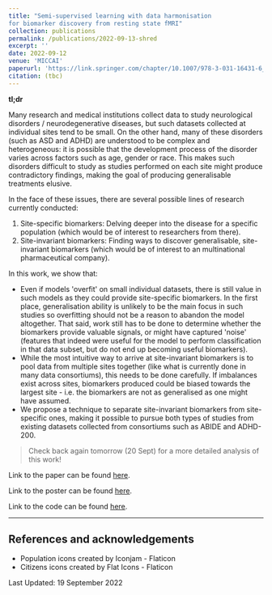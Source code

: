 ```yaml
---
title: "Semi-supervised learning with data harmonisation
for biomarker discovery from resting state fMRI"
collection: publications
permalink: /publications/2022-09-13-shred
excerpt: ''
date: 2022-09-12
venue: 'MICCAI'
paperurl: 'https://link.springer.com/chapter/10.1007/978-3-031-16431-6_42'
citation: (tbc)
---
```


**tl;dr**

Many research and medical institutions collect data to study neurological disorders / neurodegenerative diseases, but such datasets collected at individual sites tend to be small.
On the other hand, many of these disorders (such as ASD and ADHD) are understood to be complex and heterogeneous: it is possible that the development process of the disorder varies across factors such as age, gender or race.
This makes such disorders difficult to study as studies performed on each site might produce contradictory findings, making the goal of producing generalisable treatments elusive.

In the face of these issues, there are several possible lines of research currently conducted:

1. Site-specific biomarkers: Delving deeper into the disease for a specific population (which would be of interest to researchers from there).
2. Site-invariant biomarkers: Finding ways to discover generalisable, site-invariant biomarkers (which would be of interest to an multinational pharmaceutical company).

In this work, we show that:
- Even if models 'overfit' on small individual datasets, there is still value in such models as they could provide site-specific biomarkers. In the first place, generalisation ability is unlikely to be the main focus in such studies so overfitting should not be a reason to abandon the model altogether. That said, work still has to be done to determine whether the biomarkers provide valuable signals, or might have captured 'noise' (features that indeed were useful for the model to perform classification in that data subset, but do not end up becoming useful biomarkers).
- While the most intuitive way to arrive at site-invariant biomarkers is to pool data from multiple sites together (like what is currently done in many data consortiums), this needs to be done carefully. If imbalances exist across sites, biomarkers produced could be biased towards the largest site - i.e. the biomarkers are not as generalised as one might have assumed.
- We propose a technique to separate site-invariant biomarkers from site-specific ones, making it possible to pursue both types of studies from existing datasets collected from consortiums such as ABIDE and ADHD-200.

> Check back again tomorrow (20 Sept) for a more detailed analysis of this work!

Link to the paper can be found [here](https://link.springer.com/chapter/10.1007/978-3-031-16431-6_42).

Link to the poster can be found [here](https://yihao001.github.io/publications/paper1900_poster.pdf).

Link to the code can be found [here](https://github.com/SCSE-Biomedical-Computing-Group/SHRED).

---

## References and acknowledgements

- Population icons created by Iconjam - Flaticon
- Citizens icons created by Flat Icons - Flaticon

Last Updated: 19 September 2022